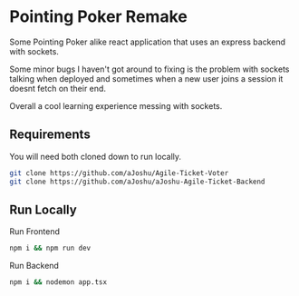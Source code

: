 
# Pointing Poker Remake

Some Pointing Poker alike react application that uses an express backend with sockets.  

Some minor bugs I haven't got around to fixing is the problem with sockets talking when deployed and sometimes when a new user joins a session it doesnt fetch on their end.

Overall a cool learning experience messing with sockets.



## Requirements

You will need both cloned down to run locally.
```bash
git clone https://github.com/aJoshu/Agile-Ticket-Voter
git clone https://github.com/aJoshu/aJoshu-Agile-Ticket-Backend
```


## Run Locally

Run Frontend

```bash
npm i && npm run dev
```

Run Backend
```bash
npm i && nodemon app.tsx
```
